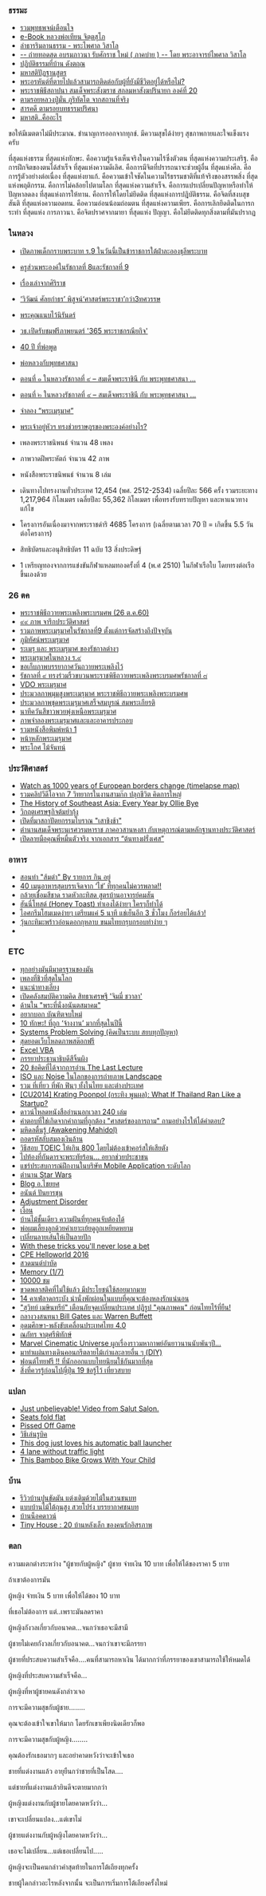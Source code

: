 ### ธรรมะ
- [รวมพุทธพจน์เตือนใจ](https://sites.google.com/site/dhammatharn/phuthth-phcn/rwm-phuthth-phcn)
- [e-Book หลวงพ่อเทียน จิตฺตสุโภ](http://www.watsanamnai.info/pdf/)
- [ลำธารริมลานธรรม - พระไพศาล วิสาโล](https://www.visalo.org/article/budLumTarn.htm)
- [-- ถ่ายทอดสด อบรมภาวนา รับศักราช ใหม่ ( ภาคบ่าย ) -- โดย พระอาจารย์ไพศาล วิสาโล](https://www.facebook.com/watch/live/?ref=watch_permalink&v=1667240136648058)
- [ปฏิบัติธรรมที่บ้าน ดังตฤณ](https://www.facebook.com/watch/?v=1537247442981074)
- [มหาสติปัฏฐานสูตร](http://www.nkgen.com/34.htm)
- [พระอรหันต์ที่ตายไปแล้วสามารถติดต่อกับผู้ที่ยังมีชีวิตอยู่ได้หรือไม่?](https://drronenv.wordpress.com/2014/04/30/pra-arahan-nippan/)
- [พระราชพิธีสถาปนา สมเด็จพระสังฆราช สกลมหาสังฆปรินายก องค์ที่ 20](https://www.facebook.com/watch/live/?ref=watch_permalink&v=10154203318770841)
- [ตามรอยหลวงปู่มั่น ภูริทัตโต จากสถานที่จริง](https://www.youtube.com/watch?v=5avdawvh4SA)
- [สารคดี ตามรอยบทธรรมปริศนา](https://www.youtube.com/watch?v=F50Izhd8SUU)
- [มหาสติ..คืออะไร](https://www.facebook.com/permalink.php?story_fbid=1547088265329913&id=174670492571704)

ขอให้มีเมตตาไม่มีประมาณ. ชำนาญการออกจากทุกข์.  มีความสุขได้ง่ายๆ สุขภาพกายและใจแข็งแรงครับ

ที่สุดแห่งธรรม
     ที่สุดแห่งทักษะ. คือความรู้แจ้งเห็นจริงในความไร้ซึ่งตัวตน
     ที่สุดแห่งความประเสริฐ. คือการฝึกจิตของตนได้สำเร็จ
     ที่สุดแห่งความดีเลิศ. คือการมีจิตที่ปรารถนาจะช่วยผู้อื่น
     ที่สุดแห่งศีล. คือการรู้ตัวอย่างต่อเนื่อง
     ที่สุดแห่งยาแก้. คือความเข้าใจชัดในความไร้ธรรมชาติที่แท้จริงของสรรพสิ่ง
     ที่สุดแห่งพฤติกรรม. คือการไม่คล้อยไปตามโลก
     ที่สุดแห่งความสำเร็จ. คือการแปรเปลี่ยนปัญหาหรือทำให้ปัญหาลดลง
     ที่สุดแห่งการให้ทาน. คือการให้โดยไม่ยึดติด
     ที่สุดแห่งการปฎิบัติธรรม. คือจิตที่สงบสุขสันติ
     ที่สุดแห่งความอดทน. คือความอ่อนน้อมถ่อมตน
     ที่สุดแห่งความเพียร. คือการเลิกยึดติดในการกระทำ
     ที่สุดแห่ง การภาวนา. คือจิตปราศจากมายา
     ที่สุดแห่ง ปัญญา. คือไม่ยึดติดทุกสิ่งตามที่มันปรากฏ

### ในหลวง
- [เปิดภาพเด็กกราบพระบาท ร.9 ในวันนี้เป็นข้าราชการใต้ฝ่าละอองธุลีพระบาท](https://hilight.kapook.com/view/143711)
- [ครูส่วนพระองค์ในรัชกาลที่ 8และรัชกาลที่ 9](https://www.facebook.com/groups/549654008474013/permalink/1261974217241985/)
- [เรื่องเล่าจากศิริราช](https://today.line.me/th/v2/article/c3d2ce3bcbd74bcb916ff224a6f3f0cb1a032e79515754e88071289a50297c52?openExternalBrowser=1)
- [‘วิวัฒน์ ศัลยกำธร’ พิสูจน์‘ศาสตร์พระราชา’กว่า3ทศวรรษ](https://www.thansettakij.com/2016/11/05/110895)
- [พระคุณแนบไว้นิรันดร์](http://www.kingrama9.chula.ac.th/)
- [วธ.เปิดรับชมฟรีภาพยนตร์ '365 พระราชกรณียกิจ'](https://www.bangkokbiznews.com/news/detail/723145)
- [40 ปี ที่พ่อพูด](https://www.facebook.com/act.anticorruptionThailand/posts/701461880018562)
- [พ่อหลวงกับพุทธศาสนา](https://www.facebook.com/watch/?v=1162052210581601)
- [ตอนที่ ๑ ในหลวงรัชกาลที่ ๙ – สมเด็จพระราชินี กับ พระพุทธศาสนา ...](https://www.facebook.com/watch/?v=1839122586372035)
- [ตอนที่ ๒ ในหลวงรัชกาลที่ ๙ – สมเด็จพระราชินี กับ พระพุทธศาสนา ...](https://www.facebook.com/watch/?v=1839141736370120)
- [จำลอง “พระเมรุมาศ” ](https://www.facebook.com/watch/?v=1475878525779336)
- [พระเจ้าอยู่หัวฯ ทรงช่วยราษฎรของพระองค์อย่างไร? ](https://www.facebook.com/permalink.php?story_fbid=745621095597839&id=188583217968299)

- เพลงพระราชนิพนธ์ จำนวน 48 เพลง
- ภาพวาดฝีพระหัตถ์ จำนวน 42 ภาพ
- หนังสือพระราชนิพนธ์ จำนวน 8 เล่ม
- เดินทางไปทรงงานทั่วประเทศ 12,454 (พศ. 2512-2534) เฉลี่ยปีละ 566 ครั้ง รวมระยะทาง 1,217,964 กิโลเมตร เฉลี่ยปีละ 55,362 กิโลเมตร เพื่อทรงรับทราบปัญหา และหาแนวทางแก้ไข
- โครงการอันเนื่องมาจากพระราชดำริ 4685 โครงการ (เฉลี่ยตามเวลา 70 ปี = เกิดขึ้น 5.5 วันต่อโครงการ)
- สิทธิบัตรและอนุสิทธิบัตร 11 ฉบับ 13 สิ่งประดิษฐ์ 
- 1 เหรียญทองจากการแข่งขันกีฬาแหลมทองครั้งที่ 4 (พ.ศ 2510) ในกีฬาเรือใบ โดยทรงต่อเรือขึ้นเองด้วย 

### 26 ตค
- [พระราชพิธีถวายพระเพลิงพระบรมศพ (26 ต.ค.60)](https://www.facebook.com/tnamcot/photos?tab=album&album_id=1281206845316785)
- [๙๙ ภาพ จารึกประวัติศาสตร์](https://www.facebook.com/thairath/photos/?tab=album&album_id=10156244532752439)
- [รวมภาพพระเมรุมาศในรัชกาลที่9 ตั้งแต่การจัดสร้างถึงปัจจุบัน](https://www.facebook.com/everycamera/photos?tab=album&album_id=1144771478988990)
- [ภูมิทัศน์พระเมรุมาศ](https://www.facebook.com/Thairath/posts/10156237083177439)
- [ระเมรุ และ พระเมรุมาศ ของรัชกาลต่างๆ](https://www.facebook.com/permalink.php?story_fbid=10210341278556916&id=1490681263)
- [พระเมรุมาศในหลวง ร.๙](https://www.facebook.com/Mono29News/posts/435409050194587)
- [ขอเก็บภาพบรรยากาศวันถวายพระเพลิงไว้](https://www.facebook.com/keatkong/media_set?set=a.10155838966659310.1073741855.616624309&type=3)
- [รัชกาลที่ ๙ ทรงร่วมริ้วขบวนพระราชพิธีถวายพระเพลิงพระบรมศพรัชกาลที่ ๘](https://www.facebook.com/clipdet1000000view/posts/1459375330847636)
- [VDO พระเมรุมาศ](https://www.facebook.com/teerath.sirisuriyabavornkul/videos/10209110847922091/)
- [ประมวลภาพมุมสูงพระเมรุมาศ พระราชพิธีถวายพระเพลิงพระบรมศพ](https://www.facebook.com/watch/?v=1758807341087407)
- [ประมวลภาพชุดพระเมรุมาศเสร็จสมบูรณ์ สมพระเกียรติ](https://www.facebook.com/tnamcot/photos?tab=album&album_id=1275830715854398)
- [นาทีควันสีขาวพวยพุ่งเหนือพระเมรุมาศ](https://www.khaosod.co.th/the-royal-cremation/news_596533)
- [ภาพจำลองพระเมรุมาศและและอาคารประกอบ](https://www.facebook.com/MGRNEWS1/posts/1976978895925292)
- [รวมหนังสือพิมพ์หน้า 1](https://www.facebook.com/wanchai.udomkitwanit/posts/10209858399684007)
- [หน้าหลักพระเมรุมาศ](http://www.kingrama9.th/)
- [พระโกศ ไม้จันทน์](https://www.facebook.com/kobnokkala/posts/2241991625827060)

### ประวัติศาสตร์
- [Watch as 1000 years of European borders change (timelapse map)](https://www.facebook.com/TribesPeople/videos/1671348653124505/)
- [รวมคลิปวีดีโอจาก 7 วิทยากรในงานสามก๊ก ปลุกชีวิต คิดการใหญ่](https://www.samkok911.com/2017/07/video-from-samkok-live-talk.html)
- [The History of Southeast Asia: Every Year by Ollie Bye](https://www.facebook.com/watch/?v=1572931609408076)
- [วิกฤตเศรษฐกิจต้มยำกุ้ง](https://www.facebook.com/roojingthaiecon/videos/1503858116303476/)
- [เปิดที่มาสถาปัตยกรรมโบราณ "เสาชิงช้า"](https://www.tnews.co.th/contents/324766)
- [ตำนานสมเด็จพระนเรศวรมหาราช ภาคอวสานหงสา กับเหตุการณ์ตามหลักฐานทางประวัติศาสตร์](https://pantip.com/topic/33579048)
- [เปิดลายมือคุณพี่หมื่นตัวจริง จากเอกสาร “ต้นทางฝรั่งเศส”](https://ngthai.com/history/9256/%E0%B9%88journey-to-france/)

### อาหาร
- [สอนทำ "ส้มตำ" By รายการ กิน อยู่ ](https://www.facebook.com/NoGmoDay/videos/221023321601234/)
- [40 เมนูอาหารสุดบรรเจิดจาก ‘ไข่’ ที่ทุกคนไม่ควรพลาด!!](https://www.naibann.com/40-amazing-egg-recipes-you-cannot-miss/)
- [กล้วยเชื่อมสีชาด ราดหัวกะทิสด สูตรบ้านอาจารย์คมสัน](https://www.facebook.com/komson.ayuddhaya/posts/10212901069595838)
- [ฮันนี่โทสต์ (Honey Toast) ทำเองได้ง่ายๆ ใครๆก็ทำได้](https://pantip.com/topic/33632933)
- [ไอศกรีมโฮมเมดง่ายๆ เตรียมแค่ 5 นาที แช่เย็นอีก 3 ชั่วโมง ก็อร่อยได้แล้ว!](https://www.naibann.com/coffee-homemade-icecream-recipe/)
- [วุ้นกะทิมะพร้าวอ่อนดอกกุหลาบ ขนมไทยกรุบกรอบทำง่าย ๆ](https://cooking.kapook.com/view83691.html)
- 

### ETC
- [ทุกอย่างมันมีมาตรฐานของมัน](https://www.facebook.com/groups/549654008474013/permalink/1435367269902678/)
- [เพลงที่ชิวที่สุดในโลก](https://www.facebook.com/3min.mahalai/posts/490785631276832)
- [แนะนำทางเลี่ยง](https://www.facebook.com/MittraphapRoad/posts/1782063981868362)
- [เปิดคลังสมบัติความคิด สิทธาเศรษฐี 'จิมมี่ ชวาลา' ](https://www.facebook.com/watch/?v=1664703463549732)
- [ด้านใน "พระที่นั่งอนันตสมาคม" ](https://seeme.me/ch/motionnews/MmaZOM)
- [อยากบอก บัณฑิตจบใหม่](https://www.facebook.com/permalink.php?story_fbid=1495902903835146&id=422259541199493)
- [10 ทักษะ! ที่ถูก ‘จ้างงาน’ มากที่สุดในปีนี้](https://www.marketingoops.com/digital-life/10-skills-got-hired-job/)
- [Systems Problem Solving (คิดเป็นระบบ สยบทุกปัญหา) ](https://www.slideshare.net/toffeemen/systems-problem-solving)
- [สุดยอดเว็บโหลดภาพสต๊อกฟรี](https://www.facebook.com/panyawa/posts/10211899508034583)
- [Excel VBA](https://drive.google.com/file/d/0Bxpfgh-rqhIWY2VoM1dQSjV4bGc/view?resourcekey=0-Bzd5vpGazAevUg5NtzjlIw)
- [ภรรยาประธานาธิบดีสีจิ้นผิง](https://www.facebook.com/permalink.php?story_fbid=10213178598686792&id=1450051196)
- [20 ข้อคิดที่ได้จากการอ่าน The Last Lecture](https://pantip.com/topic/31353990)
- [ISO และ Noise ในโลกของการถ่ายภาพ Landscape](https://pantip.com/topic/36790501)
- [รวม ที่เที่ยว ที่พัก ฟินๆ ทั้งในไทย และต่างประเทศ](https://travel.trueid.net/)
- [[CU2014] Krating Poonpol (กระทิง พูนผล): What If Thailand Ran Like a Startup?](https://www.youtube.com/watch?v=-rIVq_PAQmY)
- [ดาวน์โหลดหนังสืออ่านนอกเวลา 240 เล่ม](http://www.e4thai.com/e4e/index.php?view=article&catid=34%3Adownload-sites&id=161%3Apenguin-readers)
- [คำตอบที่ใช่เกิดจากคำถามที่ถูกต้อง "ศาสตร์ของการถาม" ถามอย่างไรให้ได้คำตอบ?](https://nuuneoi.com/blog/blog.php?read_id=806)
- [มหิดลตื่นรู้ (Awakening Mahidol)](https://ruchareka.wordpress.com/2016/12/15/%e0%b8%a1%e0%b8%ab%e0%b8%b4%e0%b8%94%e0%b8%a5%e0%b8%95%e0%b8%b7%e0%b9%88%e0%b8%99%e0%b8%a3%e0%b8%b9%e0%b9%89-awakening-mahidol/)
- [ถอดรหัสลับสมองเงินล้าน](https://iyom-bookviews.com/%e0%b8%ab%e0%b8%a1%e0%b8%a7%e0%b8%94%e0%b8%88%e0%b8%b4%e0%b8%95%e0%b8%a7%e0%b8%b4%e0%b8%97%e0%b8%a2%e0%b8%b2/%e0%b8%96%e0%b8%ad%e0%b8%94%e0%b8%a3%e0%b8%ab%e0%b8%b1%e0%b8%aa%e0%b8%a5%e0%b8%b1%e0%b8%9a%e0%b8%aa%e0%b8%a1%e0%b8%ad%e0%b8%87%e0%b9%80%e0%b8%87%e0%b8%b4%e0%b8%99%e0%b8%a5%e0%b9%89%e0%b8%b2%e0%b8%99.html)
- [วิธีสอบ TOEIC ให้เกิน 800 โดยไม่ต้องเข้าคอร์สให้เสียตัง](https://pantip.com/topic/33022938)
- [ไปท้องที่กันดารจะพระทัยร้อน... อยากช่วยประชาชน](https://www.thansettakij.com/2016/11/03/111103)
- [แชร์ประสบการณ์ฝึกงานในบริษัท Mobile Application ระดับโลก](https://pantip.com/topic/34009887)
- [ตำนาน Star Wars](https://www.moviesoldnew.com/star-wars/)
- [Blog อ.ไชยยศ](https://www.oknation.net/post/detail/634ecb67f7404632b2696b3e)
- [อนันต์ ปันยารชุน](https://www.facebook.com/nareth.malai/posts/10154766977137980)
- [Adjustment Disorder](https://www.facebook.com/WriteToSharePage/posts/794991113995273)
- [เงื่อน](https://www.facebook.com/Baankasetporpeang/posts/1511792372167678)
- [บ้านไม้ชั้นเดียว ความฝันที่ทุกคนจับต้องได้](https://www.homify.co.th/ideabooks/1168016/%E0%B8%9A%E0%B9%89%E0%B8%B2%E0%B8%99%E0%B9%84%E0%B8%A1%E0%B9%89%E0%B8%8A%E0%B8%B1%E0%B9%89%E0%B8%99%E0%B9%80%E0%B8%94%E0%B8%B5%E0%B8%A2%E0%B8%A7-%E0%B8%84%E0%B8%A7%E0%B8%B2%E0%B8%A1%E0%B8%9D%E0%B8%B1%E0%B8%99%E0%B8%97%E0%B8%B5%E0%B9%88%E0%B8%97%E0%B8%B8%E0%B8%81%E0%B8%84%E0%B8%99%E0%B8%88%E0%B8%B1%E0%B8%9A%E0%B8%95%E0%B9%89%E0%B8%AD%E0%B8%87%E0%B9%84%E0%B8%94%E0%B9%89)
- [พ่อผมเลี้ยงลูกด้วยคำเยาะเย้ยดูถูกเหยียดหยาม](https://www.facebook.com/suvinaip/posts/1175375779166228)
- [เปลี่ยนลายเส้นให้เป็นลายปัก](https://www.youtube.com/watch?v=48hypTM2IAM)
- [With these tricks you'll never lose a bet](https://www.facebook.com/watch/?v=762314993911088)
- [CPE Helloworld 2016](https://www.youtube.com/watch?v=2uc7PDtIehQ)
- [สวดมนต์บำบัด](https://www.youtube.com/watch?v=jPvDlWP99bg)
- [Memory (1/7)](https://www.youtube.com/watch?v=ER2kb45bTBc)
- [10000 ชม](https://www.facebook.com/1Thing.1Thing/posts/883708935091852)
- [ขวดพลาสติคที่ไม่ใช้แล้ว มีประโยชน์ใช้สอยมากมาย](https://www.facebook.com/groups/thaidiyidea/permalink/675628459271664/)
- [14 คาเฟ่ลาดกระบัง น่านั่งพักผ่อนในแบบที่คุณจะต้องหลงรักแน่นอน](https://www.ryoiireview.com/article/cafe-sweet-latkrabang-bkk/)
- ["สุวิทย์ เมษินทรีย์" เตือนภัยจุดเปลี่ยนประเทศ ปฏิรูป "คุณภาพคน" ก่อนไทยไร้ที่ยืน!](https://www.thairath.co.th/business/512641)
- [กลางวงสนทนา Bill Gates และ Warren Buffett](https://ahead.asia/2017/05/08/bill-gates-talk-to-warren-buffett/)
- [อุดมศึกษา-พลังขับเคลื่อนประเทศไทย 4.0](https://thaipublica.org/2018/03/somkid-university-expo/)
- [ณภัทร จาตุศรีพิทักษ์](https://thaipublica.org/2018/04/napat-data-science-applications-in-economics/)
- [Marvel Cinematic Universe ผูกเรื่องราวมหากาพย์อันยาวนานนับพันๆปี...](https://pantip.com/topic/33512368)
- [มาทำแผ่นทางเดินคอนกรีตลายไม้เก่าและลายอื่น ๆ (DIY)](http://topicstock.pantip.com/home/topicstock/2012/02/R11657232/R11657232.html)
- [ฟอนต์ไทยฟรี !! ที่นักออกแบบไทยนิยมใช้กันมากที่สุด ](https://grappik.com/font-thai-free-download/)
- [สิ่งที่ควรรู้ก่อนไปญี่ปุ่น 19 ข้อรู้ไว้ เที่ยวสบาย](https://chillchilljapan.com/17-tips-for-travel-in-japan/)

### แปลก 
- [Just unbelievable! Video from Salut Salon.](https://www.facebook.com/watch/?v=10154136049871457)
- [Seats fold flat](https://www.facebook.com/watch/?v=410046766003625)
- [Pissed Off Game](https://www.facebook.com/watch/?v=1244049855677468)
- [วิธีเล่นรูบิค](https://www.facebook.com/wanchai.udomkitwanit/posts/10211990518985657)
- [This dog just loves his automatic ball launcher](https://www.facebook.com/watch/?v=1314060242069148)
- [4 lane without traffic light](https://www.facebook.com/mthie/videos/10155192480939067/)
- [This Bamboo Bike Grows With Your Child](https://www.facebook.com/watch/?v=10157302627072598)

### บ้าน
- [รีวิวบ้านปูนขัดมัน แต่งเติมด้วยไม้ในสวนชนบท](https://www.banidea.com/home-loft-and-garden-by-prom/)
- [แบบบ้านไม้ใต้ถุนสูง สวยโปร่ง บรรยากาศชนบท](https://www.homenayoo.com/thai-home-38/)
- [บ้านน็อคดาวน์ ](https://www.facebook.com/MasArchitectsTH/photos/pcb.1042564519124627/1042345099146569/?type=3&theater)
- [Tiny House : 20 บ้านหลังเล็ก ของคนรักอิสรภาพ ](https://www.banidea.com/20-tiny-house-design/)


### ตลก

ความแตกต่างระหว่าง "ผู้ชายกับผู้หญิง"
ผู้ชาย จ่ายเงิน 10 บาท เพื่อให้ได้ของราคา 5 บาท

ถ้าเขาต้องการมัน

ผู้หญิง จ่ายเงิน 5 บาท เพื่อให้ได้ของ 10 บาท

ที่เธอไม่ต้องการ แต่..เพราะมันลดราคา

ผู้หญิงกังวลเกี่ยวกับอนาคต...จนกว่าเธอจะมีสามี

ผู้ชายไม่เคยกังวลเกี่ยวกับอนาคต...จนกว่าเขาจะมีภรรยา

ผู้ชายที่ประสบความสำเร็จคือ....คนที่สามารถหาเงิน ได้มากกว่าที่ภรรยาของเขาสามารถใช้ให้หมดได้

ผู้หญิงที่ประสบความสำเร็จคือ...

ผู้หญิงที่หาผู้ชายคนดังกล่าวเจอ

การจะมีความสุขกับผู้ชาย........

คุณจะต้องเข้าใจเขาให้มาก โดยรักเขาเพียงนิดเดียวก็พอ

การจะมีความสุขกับผู้หญิง........

คุณต้องรักเธอมากๆ และอย่าคาดหวังว่าจะเข้าใจเธอ

ชายที่แต่งงานแล้ว อายุยืนกว่าชายที่เป็นโสด....

แต่ชายที่แต่งงานแล้วยินดีจะตายมากกว่า

ผู้หญิงแต่งงานกับผู้ชายโดยคาดหวังว่า...

เขาจะเปลี่ยนแปลง...แต่เขาไม่

ผู้ชายแต่งงานกับผู้หญิงโดยคาดหวังว่า...

เธอจะไม่เปลี่ยน...แต่เธอเปลี่ยนไป.....

ผู้หญิงจะเป็นคนกล่าวคำสุดท้ายในการโต้เถียงทุกครั้ง

ชายผู้ใดกล่าวอะไรหลังจากนั้น
จะเป็นการเริ่มการโต้เถียงครั้งใหม่
